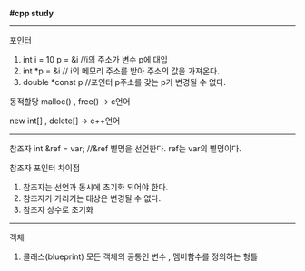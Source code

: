 **#cpp study**









------------------------------------
포인터
1. int i = 10 p = &i          //i의 주소가 변수 p에 대입
2. int *p = &i        // i의 메모리 주소를 받아 주소의 값을 가져온다.
3. double *const p     //포인터 p주소를 갖는 p가 변경될 수 없다.

동적할당
malloc() , free() -> c언어

new int[] , delete[] -> c++언어

------------------------------------
참조자
int &ref = var;      //&ref 별명을 선언한다.
ref는 var의 별명이다.

참조자 포인터 차이점
1. 참조자는 선언과 동시에 초기화 되어야 한다.
2. 참조자가 가리키는 대상은 변경될 수 없다.
3. 참조자 상수로 초기화
-------------------------------------
객체
1. 클래스(blueprint)
모든 객체의 공통인 변수 , 멤버함수를 정의하는 형틀
